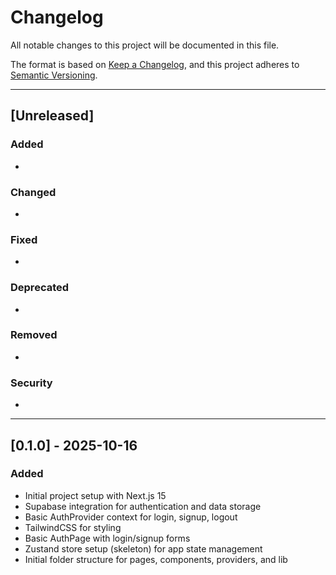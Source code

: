 # Changelog

All notable changes to this project will be documented in this file.

The format is based on [Keep a Changelog](https://keepachangelog.com/en/1.0.0/),
and this project adheres to [Semantic Versioning](https://semver.org/).

---

## [Unreleased]

### Added

-

### Changed

-

### Fixed

-

### Deprecated

-

### Removed

-

### Security

-

---

## [0.1.0] - 2025-10-16

### Added

- Initial project setup with Next.js 15
- Supabase integration for authentication and data storage
- Basic AuthProvider context for login, signup, logout
- TailwindCSS for styling
- Basic AuthPage with login/signup forms
- Zustand store setup (skeleton) for app state management
- Initial folder structure for pages, components, providers, and lib
